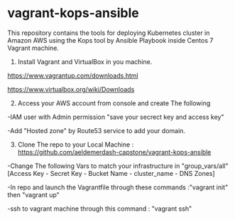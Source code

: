 # vagrant-kops-ansible

This repository contains the tools for deploying Kubernetes cluster in Amazon AWS using the Kops tool by Ansible Playbook inside Centos 7 Vagrant machine.


1. Install Vagrant and VirtualBox in you machine.

https://www.vagrantup.com/downloads.html

https://www.virtualbox.org/wiki/Downloads


2. Access your AWS account from console and create The following 

-IAM user with Admin permission "save your secrect key and access key"

-Add "Hosted zone" by Route53 service to add your domain.



3. Clone The repo to  your Local Machine : https://github.com/aeldemerdash-capstone/vagrant-kops-ansible 

-Change The following  Vars to match your infrastructure in "group_vars/all" [Access Key - Secret Key - Bucket Name - cluster_name - DNS Zones]

-In repo and launch the Vagrantfile through these commands :"vagrant init"  then "vagrant up"

-ssh to vagrant machine through this command : "vagrant ssh"
